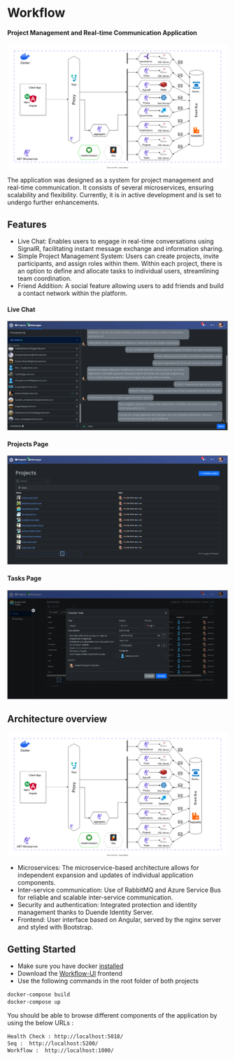 # Workflow
#### Project Management and Real-time Communication Application

![](README-img/workflowDiag.drawio.svg)

The application was designed as a system for project management and real-time communication. It consists of several microservices, ensuring scalability and flexibility. Currently, it is in active development and is set to undergo further enhancements.

## Features
- Live Chat: Enables users to engage in real-time conversations using SignalR, facilitating instant message exchange and information sharing.
- Simple Project Management System: Users can create projects, invite participants, and assign roles within them. Within each project, there is an option to define and allocate tasks to individual users, streamlining team coordination.
- Friend Addition: A social feature allowing users to add friends and build a contact network within the platform.
  
#### Live Chat 

![](README-img/workflow-messages.png)

#### Projects Page

![](README-img/workflow-projects-page.png)

#### Tasks Page 

![](README-img/worflow-tasks-page-create-task.png)

## Architecture overview

![](README-img/workflowDiag.drawio.17.09.2023.svg)

- Microservices: The microservice-based architecture allows for independent expansion and updates of individual application components.
- Inter-service communication: Use of RabbitMQ and Azure Service Bus for reliable and scalable inter-service communication.
- Security and authentication: Integrated protection and identity management thanks to Duende Identity Server.
- Frontend: User interface based on Angular, served by the nginx server and styled with Bootstrap.

## Getting Started

- Make sure you have docker [installed](https://docs.docker.com/docker-for-windows/install/)
- Download the [Workflow-UI](https://github.com/KonradDzieciol99/WorkflowUI/) frontend
- Use the following commands in the root folder of both projects

```powershell
docker-compose build
docker-compose up
```

You should be able to browse different components of the application by using the below URLs :

```
Health Check : http://localhost:5018/
Seq :  http://localhost:5200/
Workflow :  http://localhost:1000/
```


